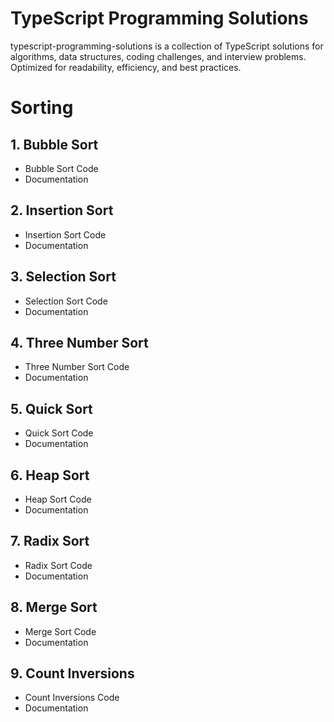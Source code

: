 

# TypeScript Programming Solutions
typescript-programming-solutions is a collection of TypeScript solutions for algorithms, data structures, coding challenges, and interview problems. Optimized for readability, efficiency, and best practices.

# Sorting
## 1. Bubble Sort
- Bubble Sort Code
- Documentation

## 2. Insertion Sort
- Insertion Sort Code
- Documentation

## 3. Selection Sort
- Selection Sort Code
- Documentation

## 4. Three Number Sort
- Three Number Sort Code
- Documentation

## 5. Quick Sort
- Quick Sort Code
- Documentation

## 6. Heap Sort
- Heap Sort Code
- Documentation

## 7. Radix Sort
- Radix Sort Code
- Documentation

## 8. Merge Sort
- Merge Sort Code
- Documentation

## 9. Count Inversions
- Count Inversions Code
- Documentation
